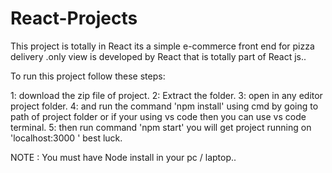 # React-Projects


This project is totally in React its a simple e-commerce front end for pizza delivery .only view is developed by React that is totally part of React js..



To run this project follow these steps:

1: download the zip file of project.
2: Extract the folder.
3: open in any editor project folder.
4: and run the command 'npm install' using cmd by going to path of project folder or if your using vs code then you can use vs code terminal.
5: then run command 'npm start' you will get project running on 'localhost:3000 '  best luck.



NOTE : You must have Node install in your pc / laptop..
